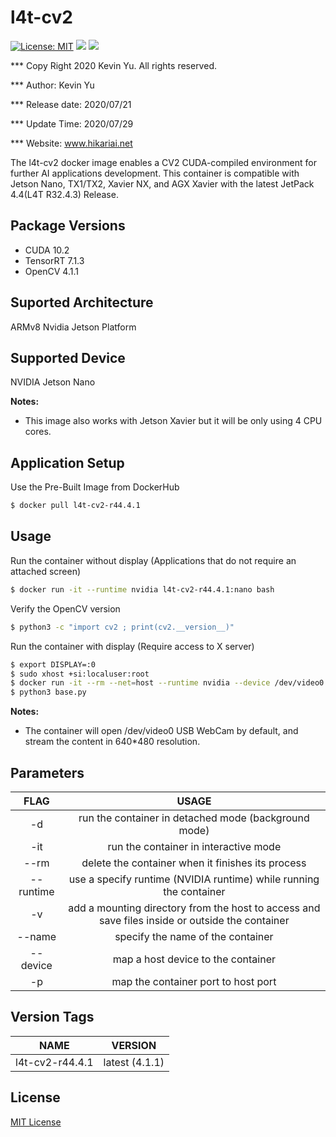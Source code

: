# l4t-cv2

[![License: MIT](https://img.shields.io/badge/License-MIT-red.svg)](https://opensource.org/licenses/MIT)
![](https://img.shields.io/static/v1?label=Device&message=Jetson(ARMv8)&color=orange)
![](https://img.shields.io/static/v1?label=Docker&message=19.03.9&color=blue)

*** Copy Right 2020 Kevin Yu. All rights reserved.

*** Author: Kevin Yu

*** Release date: 2020/07/21

*** Update Time: 2020/07/29

*** Website: www.hikariai.net

The l4t-cv2 docker image enables a CV2 CUDA-compiled environment for further AI  applications development. This container is compatible with Jetson Nano, TX1/TX2, Xavier NX, and AGX Xavier with the latest JetPack 4.4(L4T R32.4.3) Release.

Package Versions
----------------

* CUDA 10.2
* TensorRT 7.1.3
* OpenCV 4.1.1

Suported Architecture
---------------------

ARMv8 Nvidia Jetson Platform

Supported Device
---------------------

NVIDIA Jetson Nano

**Notes:** 

- This image also works with Jetson Xavier but it will be only using 4 CPU cores.

Application Setup
-----------------

Use the Pre-Built Image from DockerHub

```bash
$ docker pull l4t-cv2-r44.4.1
```

Usage
-----

Run the container without display (Applications that do not require an attached screen)

```bash
$ docker run -it --runtime nvidia l4t-cv2-r44.4.1:nano bash 
```

Verify the OpenCV version

```bash
$ python3 -c "import cv2 ; print(cv2.__version__)"
```

Run the container with display (Require access to X server)

```bash
$ export DISPLAY=:0
$ sudo xhost +si:localuser:root
$ docker run -it --rm --net=host --runtime nvidia --device /dev/video0:/dev/video0 -e DISPLAY=$DISPLAY -v /tmp/.X11-unix/:/tmp/.X11-unix hikariai/l4t-cv2-r44.4.1:nano bash
$ python3 base.py
```

**Notes:**

- The container will open /dev/video0 USB WebCam by default, and stream the content in 640*480 resolution.

Parameters
----------

|    FLAG   |                                              USAGE                                              |
|:---------:|:-----------------------------------------------------------------------------------------------:|
|     -d    |                       run the container in detached mode (background mode)                      |
|    -it    |                              run the container in interactive mode                              |
|    --rm   |                        delete the container when it finishes its process                        |
| --runtime |                use a specify runtime (NVIDIA runtime) while running the container               |
|     -v    | add a mounting directory from the host to access and save files inside or outside the container |
|   --name  |                                specify the name of the container                                |
|  --device |                                map a host device to the container                               |
|     -p    |                               map the container port to host port                               |

Version Tags
------------

|       NAME      |     VERSION    |
|:---------------:|:--------------:|
| l4t-cv2-r44.4.1 | latest (4.1.1) |

License
-------

[MIT License](https://github.com/yqlbu/l4t-docker/blob/master/LICENSE)

<a name="license"></a>